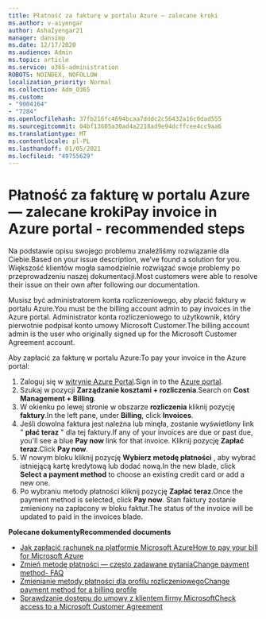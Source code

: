 ```yaml
---
title: Płatność za fakturę w portalu Azure — zalecane kroki
ms.author: v-aiyengar
author: AshaIyengar21
manager: dansimp
ms.date: 12/17/2020
ms.audience: Admin
ms.topic: article
ms.service: o365-administration
ROBOTS: NOINDEX, NOFOLLOW
localization_priority: Normal
ms.collection: Adm_O365
ms.custom:
- "9004164"
- "7284"
ms.openlocfilehash: 37fb216fc4694bcaa7dddc2c56432a16c0dad555
ms.sourcegitcommit: 04bf13605a30ad4a2218ad9e94dcffcee4cc9aa6
ms.translationtype: MT
ms.contentlocale: pl-PL
ms.lasthandoff: 01/05/2021
ms.locfileid: "49755629"
---
```

# <a name="pay-invoice-in-azure-portal---recommended-steps"></a><span data-ttu-id="0ec17-102">Płatność za fakturę w portalu Azure — zalecane kroki</span><span class="sxs-lookup"><span data-stu-id="0ec17-102">Pay invoice in Azure portal - recommended steps</span></span>

<span data-ttu-id="0ec17-103">Na podstawie opisu swojego problemu znaleźliśmy rozwiązanie dla Ciebie.</span><span class="sxs-lookup"><span data-stu-id="0ec17-103">Based on your issue description, we’ve found a solution for you.</span></span> <span data-ttu-id="0ec17-104">Większość klientów mogła samodzielnie rozwiązać swoje problemy po przeprowadzeniu naszej dokumentacji.</span><span class="sxs-lookup"><span data-stu-id="0ec17-104">Most customers were able to resolve their issue on their own after following our documentation.</span></span>

<span data-ttu-id="0ec17-105">Musisz być administratorem konta rozliczeniowego, aby płacić faktury w portalu Azure.</span><span class="sxs-lookup"><span data-stu-id="0ec17-105">You must be the billing account admin to pay invoices in the Azure portal.</span></span> <span data-ttu-id="0ec17-106">Administrator konta rozliczeniowego to użytkownik, który pierwotnie podpisał konto umowy Microsoft Customer.</span><span class="sxs-lookup"><span data-stu-id="0ec17-106">The billing account admin is the user who originally signed up for the Microsoft Customer Agreement account.</span></span> 

<span data-ttu-id="0ec17-107">Aby zapłacić za fakturę w portalu Azure:</span><span class="sxs-lookup"><span data-stu-id="0ec17-107">To pay your invoice in the Azure portal:</span></span> 

1. <span data-ttu-id="0ec17-108">Zaloguj się w [witrynie Azure Portal](https://portal.azure.com/).</span><span class="sxs-lookup"><span data-stu-id="0ec17-108">Sign in to the [Azure portal](https://portal.azure.com/).</span></span>
1. <span data-ttu-id="0ec17-109">Szukaj w pozycji **Zarządzanie kosztami + rozliczenia**.</span><span class="sxs-lookup"><span data-stu-id="0ec17-109">Search on **Cost Management + Billing**.</span></span>
1. <span data-ttu-id="0ec17-110">W okienku po lewej stronie w obszarze **rozliczenia** kliknij pozycję **faktury**.</span><span class="sxs-lookup"><span data-stu-id="0ec17-110">In the left pane, under **Billing**, click **Invoices**.</span></span>
1. <span data-ttu-id="0ec17-111">Jeśli dowolna faktura jest należna lub minęła, zostanie wyświetlony link " **płać teraz** " dla tej faktury.</span><span class="sxs-lookup"><span data-stu-id="0ec17-111">If any of your invoices are due or past due, you'll see a blue **Pay now** link for that invoice.</span></span> <span data-ttu-id="0ec17-112">Kliknij pozycję **Zapłać teraz**.</span><span class="sxs-lookup"><span data-stu-id="0ec17-112">Click **Pay now**.</span></span>
1. <span data-ttu-id="0ec17-113">W nowym bloku kliknij pozycję **Wybierz metodę płatności** , aby wybrać istniejącą kartę kredytową lub dodać nową.</span><span class="sxs-lookup"><span data-stu-id="0ec17-113">In the new blade, click **Select a payment method** to choose an existing credit card or add a new one.</span></span>
1. <span data-ttu-id="0ec17-114">Po wybraniu metody płatności kliknij pozycję **Zapłać teraz**.</span><span class="sxs-lookup"><span data-stu-id="0ec17-114">Once the payment method is selected, click **Pay now**.</span></span>
<span data-ttu-id="0ec17-115">Stan faktury zostanie zmieniony na zapłacony w bloku faktur.</span><span class="sxs-lookup"><span data-stu-id="0ec17-115">The status of the invoice will be updated to paid in the invoices blade.</span></span>

<span data-ttu-id="0ec17-116">**Polecane dokumenty**</span><span class="sxs-lookup"><span data-stu-id="0ec17-116">**Recommended documents**</span></span>

- [<span data-ttu-id="0ec17-117">Jak zapłacić rachunek na platformie Microsoft Azure</span><span class="sxs-lookup"><span data-stu-id="0ec17-117">How to pay your bill for Microsoft Azure</span></span>](https://docs.microsoft.com/azure/cost-management-billing/understand/pay-bill)
- [<span data-ttu-id="0ec17-118">Zmień metodę płatności — często zadawane pytania</span><span class="sxs-lookup"><span data-stu-id="0ec17-118">Change payment method- FAQ</span></span>](https://docs.microsoft.com/azure/billing/billing-how-to-change-credit-card?WT.mc_id=Portal-Microsoft_Azure_Support#frequently-asked-questions)
- [<span data-ttu-id="0ec17-119">Zmienianie metody płatności dla profilu rozliczeniowego</span><span class="sxs-lookup"><span data-stu-id="0ec17-119">Change payment method for a billing profile</span></span>](https://docs.microsoft.com/azure/cost-management-billing/manage/change-credit-card?WT.mc_id=Portal-Microsoft_Azure_Support#manage-credit-cards-for-a-microsoft-customer-agreement)
- [<span data-ttu-id="0ec17-120">Sprawdzanie dostępu do umowy z klientem firmy Microsoft</span><span class="sxs-lookup"><span data-stu-id="0ec17-120">Check access to a Microsoft Customer Agreement</span></span>](https://docs.microsoft.com/azure/cost-management-billing/manage/change-credit-card?WT.mc_id=Portal-Microsoft_Azure_Support%22%20%5Cl%20%22manage-credit-cards-for-a-microsoft-customer-agreement%22%20%5Ct%20%22_blank#check-the-type-of-your-account)